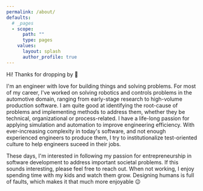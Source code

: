 ```yaml
---
permalink: /about/
defaults:
  # _pages
  - scope:
      path: ""
      type: pages
    values:
      layout: splash
      author_profile: true
---
```


Hi! Thanks for dropping by :wave:  
  
I'm an engineer with love for building things and solving problems. 
For most of my career, I've worked on solving robotics and controls
problems in the automotive domain, ranging from early-stage research 
to high-volume production software. I am quite good at identifying
the root-cause of problems and implementing methods to address them, 
whether they be technical, organizational or process-related. I have 
a life-long passion for applying simulation and automation to improve 
engineering efficiency. With ever-increasing complexity in today's
software, and not enough experienced engineers to produce them, I try
to institutionalize test-oriented culture to help engineers suceed in
their jobs.

These days, I'm interested in following my passion for entrepreneurship
in software development to address important societal problems. If this 
sounds interesting, please feel free to reach out. When not working,
I enjoy spending time with my kids and watch them grow. Designing humans
is full of faults, which makes it that much more enjoyable :wink:

